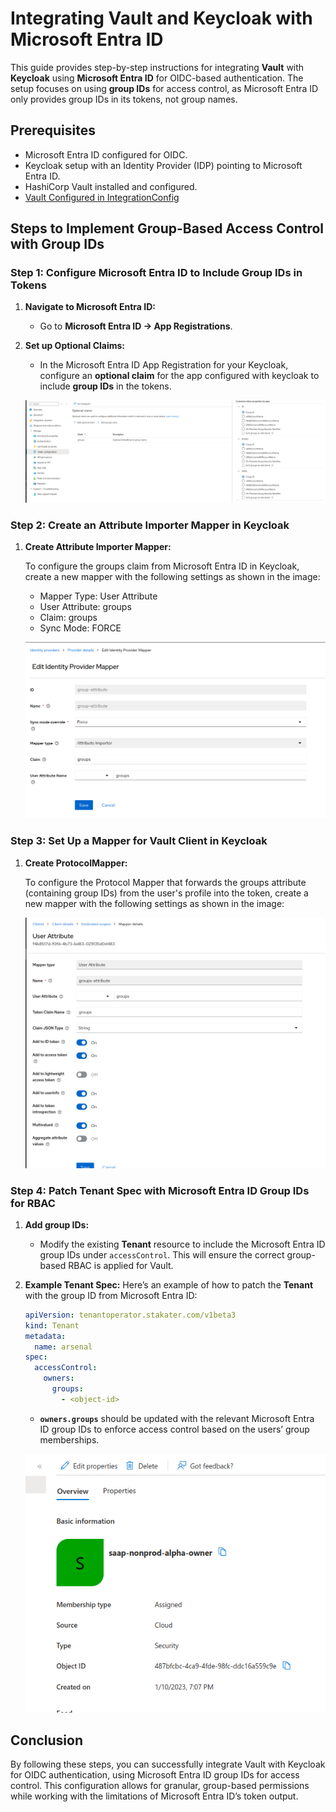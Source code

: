 # Integrating Vault and Keycloak with Microsoft Entra ID

This guide provides step-by-step instructions for integrating **Vault** with **Keycloak** using **Microsoft Entra ID** for OIDC-based authentication. The setup focuses on using **group IDs** for access control, as Microsoft Entra ID only provides group IDs in its tokens, not group names.

## Prerequisites

- Microsoft Entra ID configured for OIDC.
- Keycloak setup with an Identity Provider (IDP) pointing to Microsoft Entra ID.
- HashiCorp Vault installed and configured.
- [Vault Configured in IntegrationConfig](enabling-multi-tenancy-vault.md)

## Steps to Implement Group-Based Access Control with Group IDs

### Step 1: Configure Microsoft Entra ID to Include Group IDs in Tokens

1. **Navigate to Microsoft Entra ID:**
   - Go to **Microsoft Entra ID → App Registrations**.

1. **Set up Optional Claims:**
   - In the Microsoft Entra ID App Registration for your Keycloak, configure an **optional claim** for the app configured with keycloak to include **group IDs** in the tokens.

   ![App Registrations setup showing how the group ID claim was added.](../images/azuread-groupClaim.png)

### Step 2: Create an Attribute Importer Mapper in Keycloak

1. **Create Attribute Importer Mapper:**

   To configure the groups claim from Microsoft Entra ID in Keycloak, create a new mapper with the following settings as shown in the image:

    - Mapper Type: User Attribute
    - User Attribute: groups
    - Claim: groups
    - Sync Mode: FORCE

   ![Keycloak IDP Mapper showing how the group IDs claim is mapped to the user attribute.](../images/keycloak-idp-mapper.png)

### Step 3: Set Up a Mapper for Vault Client in Keycloak

1. **Create ProtocolMapper:**

    To configure the Protocol Mapper that forwards the groups attribute (containing group IDs) from the user's profile into the token, create a new mapper with the following settings as shown in the image:

   ![Keycloak Vault client mapper showing the user attribute forwarded as a token claim](../images/vault-client-attribute-mapper.png)

### Step 4: Patch Tenant Spec with Microsoft Entra ID Group IDs for RBAC

1. **Add group IDs:**
   - Modify the existing **Tenant** resource to include the Microsoft Entra ID group IDs under `accessControl`. This will ensure the correct group-based RBAC is applied for Vault.

1. **Example Tenant Spec:**
   Here’s an example of how to patch the **Tenant** with the group ID from Microsoft Entra ID:

   ```yaml
   apiVersion: tenantoperator.stakater.com/v1beta3
   kind: Tenant
   metadata:
     name: arsenal
   spec:
     accessControl:
       owners:
         groups:
           - <object-id>
   ```

   - **`owners.groups`** should be updated with the relevant Microsoft Entra ID group IDs to enforce access control based on the users’ group memberships.

   ![Group spec](../images/azuread-groupID.png)

## Conclusion

By following these steps, you can successfully integrate Vault with Keycloak for OIDC authentication, using Microsoft Entra ID group IDs for access control. This configuration allows for granular, group-based permissions while working with the limitations of Microsoft Entra ID’s token output.
